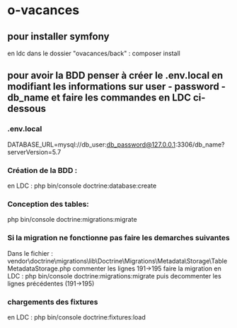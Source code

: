 # o-vacances

## pour installer symfony 
en ldc dans le dossier "ovacances/back" : composer install

## pour avoir la BDD penser à créer le .env.local  en modifiant les informations sur user - password - db_name  et faire les commandes en LDC ci-dessous
### .env.local
DATABASE_URL=mysql://db_user:db_password@127.0.0.1:3306/db_name?serverVersion=5.7

### Création de la BDD : 
en LDC : php bin/console doctrine:database:create

### Conception des tables: 
php bin/console doctrine:migrations:migrate

### Si la migration ne fonctionne pas faire les demarches suivantes
Dans le fichier :
    vendor\doctrine\migrations\lib\Doctrine\Migrations\Metadata\Storage\TableMetadataStorage.php
commenter les lignes 191->195
faire la migration en LDC : php bin/console doctrine:migrations:migrate
puis decommenter les lignes précédentes (191->195)

### chargements des fixtures 
en LDC :
php bin/console doctrine:fixtures:load